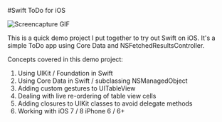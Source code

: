 #Swift ToDo for iOS

![Screencapture
GIF](https://raw.githubusercontent.com/lattejed/Swift-ToDo/master/Swift-ToDo_screencast.gif)

This is a quick demo project I put together to try out Swift on iOS. It's a
simple ToDo app using Core Data and NSFetchedResultsController.

Concepts covered in this demo project:

1. Using UIKit / Foundation in Swift
2. Using Core Data in Swift / subclassing NSManagedObject
3. Adding custom gestures to UITableView
4. Dealing with live re-ordering of table view cells
5. Adding closures to UIKit classes to avoid delegate methods 
6. Working with iOS 7 / 8 iPhone 6 / 6+


